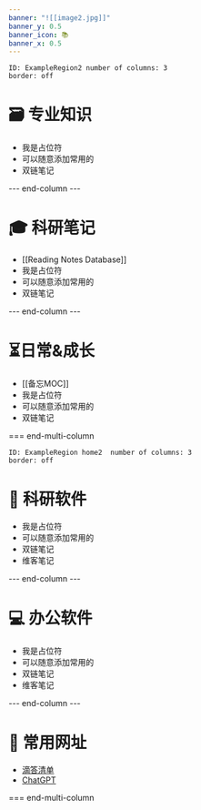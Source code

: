 ```yaml
---
banner: "![[image2.jpg]]"
banner_y: 0.5
banner_icon: 📚 
banner_x: 0.5
---
```


```start-multi-column
ID: ExampleRegion2 number of columns: 3
border: off
```
# 🗃️ 专业知识

- 我是占位符
- 可以随意添加常用的
- 双链笔记

--- end-column ---

# 🎓 科研笔记

- [[Reading Notes Database]]
- 我是占位符
- 可以随意添加常用的
- 双链笔记

--- end-column ---

# ⏳日常&成长

- [[备忘MOC]]
- 我是占位符
- 可以随意添加常用的
- 双链笔记


=== end-multi-column
```start-multi-column
ID: ExampleRegion home2  number of columns: 3
border: off
```

# 🔬 科研软件

- 我是占位符
- 可以随意添加常用的
- 双链笔记
- 维客笔记

--- end-column ---

# 💻 办公软件

- 我是占位符
- 可以随意添加常用的
- 双链笔记
- 维客笔记

--- end-column ---

# 📌 常用网址

- [滴答清单](https://www.dida365.com/)
- [ChatGPT](https://chat.openai.com/chat)


=== end-multi-column

